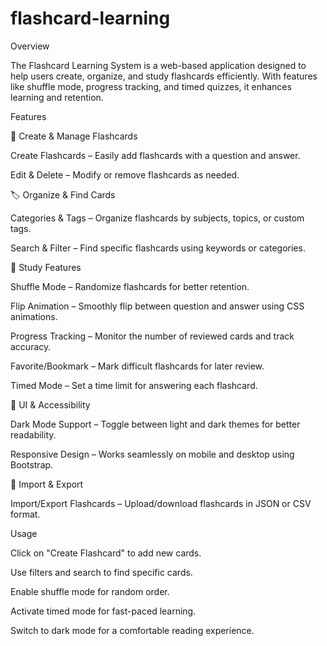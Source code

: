 # flashcard-learning

Overview

The Flashcard Learning System is a web-based application designed to help users create, organize, and study flashcards efficiently. With features like shuffle mode, progress tracking, and timed quizzes, it enhances learning and retention.

Features

📌 Create & Manage Flashcards

Create Flashcards – Easily add flashcards with a question and answer.

Edit & Delete – Modify or remove flashcards as needed.

🏷 Organize & Find Cards

Categories & Tags – Organize flashcards by subjects, topics, or custom tags.

Search & Filter – Find specific flashcards using keywords or categories.

🎲 Study Features

Shuffle Mode – Randomize flashcards for better retention.

Flip Animation – Smoothly flip between question and answer using CSS animations.

Progress Tracking – Monitor the number of reviewed cards and track accuracy.

Favorite/Bookmark – Mark difficult flashcards for later review.

Timed Mode – Set a time limit for answering each flashcard.

🌙 UI & Accessibility

Dark Mode Support – Toggle between light and dark themes for better readability.

Responsive Design – Works seamlessly on mobile and desktop using Bootstrap.

🔄 Import & Export

Import/Export Flashcards – Upload/download flashcards in JSON or CSV format.

Usage

Click on "Create Flashcard" to add new cards.

Use filters and search to find specific cards.

Enable shuffle mode for random order.

Activate timed mode for fast-paced learning.

Switch to dark mode for a comfortable reading experience.

